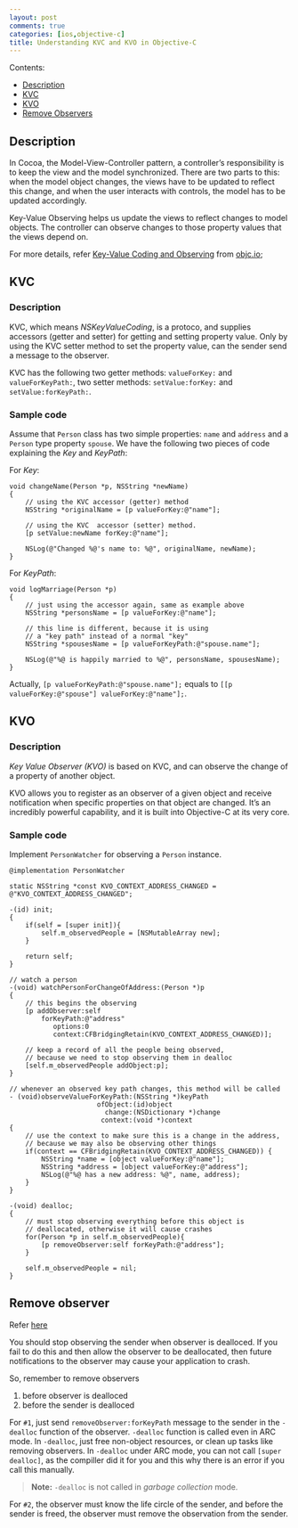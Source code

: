 ```yaml
---
layout: post
comments: true
categories: [ios,objective-c]
title: Understanding KVC and KVO in Objective-C
---
```


Contents:

* [Description](#description)
* [KVC](#kvc)
* [KVO](#kvo)
* [Remove Observers](#remove_observers)



## <a name="description"></a>Description

In Cocoa, the Model-View-Controller pattern, a controller’s responsibility is to keep the view and the model synchronized. There are two parts to this: when the model object changes, the views have to be updated to reflect this change, and when the user interacts with controls, the model has to be updated accordingly.

Key-Value Observing helps us update the views to reflect changes to model objects. The controller can observe changes to those property values that the views depend on.

For more details, refer [Key-Value Coding and Observing](http://www.objc.io/issues/7-foundation/key-value-coding-and-observing/) from [objc.io](objc.io);

<!-- more -->

## <a name="kvc"></a>KVC

### Description

KVC, which means *NSKeyValueCoding*, is a protoco, and supplies accessors (getter and setter) for getting and setting property value. Only by using the KVC setter method to set the property value, can the sender send a message to the observer.

KVC has the following two getter methods: `valueForKey:` and `valueForKeyPath:`, two setter methods: `setValue:forKey:` and `setValue:forKeyPath:`.

### Sample code

Assume that `Person` class has two simple properties: `name` and `address` and a `Person` type property `spouse`. We have the following two pieces of code explaining the *Key* and *KeyPath*:

For *Key*:

```
void changeName(Person *p, NSString *newName)
{
    // using the KVC accessor (getter) method
    NSString *originalName = [p valueForKey:@"name"];
 
    // using the KVC  accessor (setter) method.
    [p setValue:newName forKey:@"name"];
 
    NSLog(@"Changed %@'s name to: %@", originalName, newName);
}
```

For *KeyPath*:

```
void logMarriage(Person *p)
{
    // just using the accessor again, same as example above
    NSString *personsName = [p valueForKey:@"name"];
 
    // this line is different, because it is using
    // a "key path" instead of a normal "key"
    NSString *spousesName = [p valueForKeyPath:@"spouse.name"];
 
    NSLog(@"%@ is happily married to %@", personsName, spousesName);
}
```

Actually, `[p valueForKeyPath:@"spouse.name"];` equals to `[[p valueForKey:@"spouse"] valueForKey:@"name"];`.

## <a name="kvo"></a>KVO

### Description

*Key Value Observer (KVO)* is based on KVC, and can observe the change of a property of another object.

KVO allows you to register as an observer of a given object and receive notification when specific properties on that object are changed. It’s an incredibly powerful capability, and it is built into Objective-C at its very core.

### Sample code

Implement `PersonWatcher` for observing a `Person` instance.

```
@implementation PersonWatcher

static NSString *const KVO_CONTEXT_ADDRESS_CHANGED = @"KVO_CONTEXT_ADDRESS_CHANGED";

-(id) init;
{
    if(self = [super init]){
        self.m_observedPeople = [NSMutableArray new];
    }
    
    return self;
}

// watch a person
-(void) watchPersonForChangeOfAddress:(Person *)p
{
    // this begins the observing
    [p addObserver:self
        forKeyPath:@"address"
           options:0
           context:CFBridgingRetain(KVO_CONTEXT_ADDRESS_CHANGED)];
    
    // keep a record of all the people being observed,
    // because we need to stop observing them in dealloc
    [self.m_observedPeople addObject:p];
}

// whenever an observed key path changes, this method will be called
- (void)observeValueForKeyPath:(NSString *)keyPath
                      ofObject:(id)object
                        change:(NSDictionary *)change
                       context:(void *)context
{
    // use the context to make sure this is a change in the address,
    // because we may also be observing other things
    if(context == CFBridgingRetain(KVO_CONTEXT_ADDRESS_CHANGED)) {
        NSString *name = [object valueForKey:@"name"];
        NSString *address = [object valueForKey:@"address"];
        NSLog(@"%@ has a new address: %@", name, address);
    }
}

-(void) dealloc;
{ 
    // must stop observing everything before this object is
    // deallocated, otherwise it will cause crashes
    for(Person *p in self.m_observedPeople){
        [p removeObserver:self forKeyPath:@"address"];
    }
    
    self.m_observedPeople = nil;
}
```

## <a name="remove_observers"></a>Remove observer

Refer [here](http://stackoverflow.com/questions/6959896/kvo-and-arc-how-to-removeobserver)

You should stop observing the sender when observer is dealloced. If you fail to do this and then allow the observer to be deallocated, then future notifications to the observer may cause your application to crash.

So, remember to remove observers 

1. before observer is dealloced
2. before the sender is dealloced

For `#1`, just send `removeObserver:forKeyPath` message to the sender in the `-dealloc` function of the observer.
`-dealloc` function is called even in ARC mode. In `-dealloc`, just free non-object resources, or clean up tasks like removing observers. In `-dealloc` under ARC mode, you can not call `[super dealloc]`, as the compiller did it for you and this why there is an error if you call this manually.

> **Note:** `-dealloc` is not called in *garbage collection* mode.

For `#2`, the observer must know the life circle of the sender, and before the sender is freed, the observer must remove the observation from the sender. 